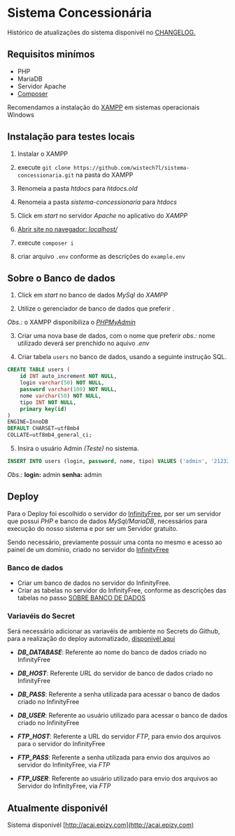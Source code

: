 # Sistema Concessionária

Histórico de atualizações do sistema disponivél no [CHANGELOG.](https://github.com/wistech7l/sistema-concessionaria/blob/main/changelog.md)

## Requisitos minímos
* PHP
* MariaDB
* Servidor Apache
* [Composer](https://getcomposer.org/download/)

Recomendamos a instalação do [XAMPP](https://www.apachefriends.org/download.html) em sistemas operacionais Windows

## Instalação para testes locais
1) Instalar o XAMPP
2) execute ``` git clone https://github.com/wistech7l/sistema-concessionaria.git ``` na pasta do XAMPP
3) Renomeia a pasta *htdocs* para *htdocs.old*
4) Renomeia a pasta *sistema-concessionaria* para *htdocs*
5) Click em *start* no servidor *Apache* no aplicativo do *XAMPP*
6) [Abrir site no navegador: *localhost/*](http://localhost/)

7) execute ```composer i```
8) criar arquivo ```.env``` conforme as descrições do ```example.env```

## Sobre o Banco de dados

1) Click em *start* no banco de dados *MySql* do *XAMPP*

2) Utilize o gerenciador de banco de dados que preferir .

*Obs.:* o XAMPP disponibiliza o [*PHPMyAdmin*](localhost/phpmyadmin/)

3) Criar uma nova base de dados, com o nome que preferir
*obs.:* nome utilizado deverá ser prenchido no aquivo *.env*

4) Criar tabela `users` no banco de dados, usando a seguinte instrução SQL.

```SQL
CREATE TABLE users (
	id INT auto_increment NOT NULL,
	login varchar(50) NOT NULL,
	password varchar(100) NOT NULL,
	nome varchar(50) NOT NULL,
	tipo INT NOT NULL,
	primary key(id)
)
ENGINE=InnoDB
DEFAULT CHARSET=utf8mb4
COLLATE=utf8mb4_general_ci;
````

5) Insira o usuário Admin *(Teste)* no sistema.
```SQL
INSERT INTO users (login, password, nome, tipo) VALUES ('admin', '21232f297a57a5a743894a0e4a801fc3', 'Administrador', 1);
```
*Obs.:* **login:** admin **senha:** admin

## Deploy
Para o Deploy foi escolhido o servidor do [InfinityFree](https://www.infinityfree.net/), por ser um servidor que possui *PHP* e banco de dados *MySql/MariaDB*, necessários para execução do nosso sistema e por ser um Servidor gratuito.

Sendo necessário, previamente possuir uma conta no mesmo e acesso ao painel de um dominio, criado no servidor do [InfinityFree](https://app.infinityfree.net/accounts)

### Banco de dados
* Criar um banco de dados no servidor do InfinityFree.
* Criar as tabelas no servidor do InfinityFree, conforme as descrições das tabelas no passo [SOBRE BANCO DE DADOS](https://github.com/wistech7l/sistema-concessionaria#sobre-o-banco-de-dados)

### Variavéis do Secret
Será necessário adicionar as variavéis de ambiente no Secrets do Github, para a realização do deploy automatizado, [disponivél aqui](https://github.com/wistech7l/sistema-concessionaria/blob/main/.github/workflows/deploy.yml)

* ***DB_DATABASE***: Referente ao nome do banco de dados criado no InfinityFree

* ***DB_HOST***: Referente *URL* do servidor de banco de dados criado no InfinityFree

* ***DB_PASS***: Referente a senha utilizada para acessar o banco de dados criado no InfinityFree

* ***DB_USER***: Referente ao usuário utilizado para acessar o banco de dados criado no InfinityFree

* ***FTP_HOST***: Referente a URL do servidor *FTP*, para envio dos arquivos para o servidor do InfinityFree

* ***FTP_PASS***: Referente a senha utilizada para envio dos arquivos ao servidor do InfinityFree, via *FTP*

* ***FTP_USER***: Referente ao usuário utilizado para envio dos arquivos ao Servidor do InfinityFree, via *FTP*


## Atualmente disponivél
Sistema disponivél [http://acai.epizy.com](http://acai.epizy.com)
